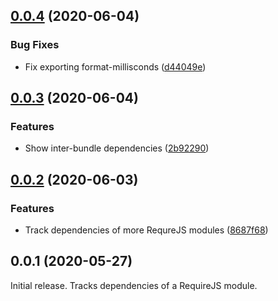 ## [0.0.4](https://github.com/prantlf/requirejs-dependencies/compare/v0.0.3...v0.0.4) (2020-06-04)

### Bug Fixes

* Fix exporting format-millisconds ([d44049e](https://github.com/prantlf/detached-navigation/commit/d44049e1c92cf836b35c60cea866a95552f0e464))

## [0.0.3](https://github.com/prantlf/requirejs-dependencies/compare/v0.0.2...v0.0.3) (2020-06-04)

### Features

* Show inter-bundle dependencies ([2b92290](https://github.com/prantlf/detached-navigation/commit/2b92290ec95747e146279f2f9d4a16d3d8a26f1b))

## [0.0.2](https://github.com/prantlf/requirejs-dependencies/compare/v0.0.1...v0.0.2) (2020-06-03)

### Features

* Track dependencies of more RequreJS modules ([8687f68](https://github.com/prantlf/detached-navigation/commit/8687f68befe05cd3ac76240073b8c97893ed3892))

## 0.0.1 (2020-05-27)

Initial release. Tracks dependencies of a RequireJS module.
